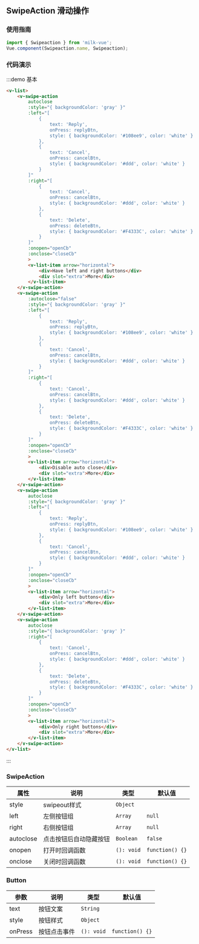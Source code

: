 <style>

</style>
<script>
export default {
  methods:{
    cancelBtn () {
      console.log('cancel');
    },
    replyBtn () {
      console.log('reply');
    },
    deleteBtn () {
      console.log('delete');
    },
    openCb () {
      console.log('open');
    },
    closeCb () {
      console.log('close');
    }
  }
}
</script>
## SwipeAction 滑动操作

### 使用指南
``` javascript
import { Swipeaction } from 'milk-vue';
Vue.component(Swipeaction.name, Swipeaction);
```

### 代码演示


:::demo 基本
```html
<v-list>
    <v-swipe-action
        autoclose
        :style="{ backgroundColor: 'gray' }"
        :left="[
            {
                text: 'Reply',
                onPress: replyBtn,
                style: { backgroundColor: '#108ee9', color: 'white' }
            },
            {
                text: 'Cancel',
                onPress: cancelBtn,
                style: { backgroundColor: '#ddd', color: 'white' }
            }
        ]"
        :right="[
            {
                text: 'Cancel',
                onPress: cancelBtn,
                style: { backgroundColor: '#ddd', color: 'white' }
            },
            {
                text: 'Delete',
                onPress: deleteBtn,
                style: { backgroundColor: '#F4333C', color: 'white' }
            }
        ]"
        :onopen="openCb"
        :onclose="closeCb"
        >
        <v-list-item arrow="horizontal">
            <div>Have left and right buttons</div>
            <div slot="extra">More</div>
        </v-list-item>
    </v-swipe-action>
    <v-swipe-action
        :autoclose="false"
        :style="{ backgroundColor: 'gray' }"
        :left="[
            {
                text: 'Reply',
                onPress: replyBtn,
                style: { backgroundColor: '#108ee9', color: 'white' }
            },
            {
                text: 'Cancel',
                onPress: cancelBtn,
                style: { backgroundColor: '#ddd', color: 'white' }
            }
        ]"
        :right="[
            {
                text: 'Cancel',
                onPress: cancelBtn,
                style: { backgroundColor: '#ddd', color: 'white' }
            },
            {
                text: 'Delete',
                onPress: deleteBtn,
                style: { backgroundColor: '#F4333C', color: 'white' }
            }
        ]"
        :onopen="openCb"
        :onclose="closeCb"
        >
        <v-list-item arrow="horizontal">
            <div>Disable auto close</div>
            <div slot="extra">More</div>
        </v-list-item>
    </v-swipe-action>
    <v-swipe-action
        autoclose
        :style="{ backgroundColor: 'gray' }"
        :left="[
            {
                text: 'Reply',
                onPress: replyBtn,
                style: { backgroundColor: '#108ee9', color: 'white' }
            },
            {
                text: 'Cancel',
                onPress: cancelBtn,
                style: { backgroundColor: '#ddd', color: 'white' }
            }
        ]"
        :onopen="openCb"
        :onclose="closeCb"
        >
        <v-list-item arrow="horizontal">
            <div>Only left buttons</div>
            <div slot="extra">More</div>
        </v-list-item>
    </v-swipe-action>
    <v-swipe-action
        autoclose
        :style="{ backgroundColor: 'gray' }"
        :right="[
            {
                text: 'Cancel',
                onPress: cancelBtn,
                style: { backgroundColor: '#ddd', color: 'white' }
            },
            {
                text: 'Delete',
                onPress: deleteBtn,
                style: { backgroundColor: '#F4333C', color: 'white' }
            }
        ]"
        :onopen="openCb"
        :onclose="closeCb"
        >
        <v-list-item arrow="horizontal">
            <div>Only right buttons</div>
            <div slot="extra">More</div>
        </v-list-item>
    </v-swipe-action>
</v-list>
```
:::

### SwipeAction

| 属性       | 说明      | 类型       | 默认值       |
|-----------|-----------|-----------|-------------|
| style | swipeout样式 | `Object`  |  |
| left | 左侧按钮组 | `Array`  | `null` |
| right | 右侧按钮组 | `Array`  | `null` |
| autoclose | 点击按钮后自动隐藏按钮 | `Boolean`  |  `false`  |
| onopen | 打开时回调函数 | `(): void`  |  `function() {}`  |
| onclose | 关闭时回调函数 | `(): void`  |  `function() {}`  |

### Button

| 参数       | 说明      | 类型       | 默认值       |
|-----------|-----------|-----------|-------------|
| text | 按钮文案 | `String`  |  |
| style | 按钮样式 | `Object`  |  |
| onPress | 按钮点击事件 | `(): void`  | `function() {}` |